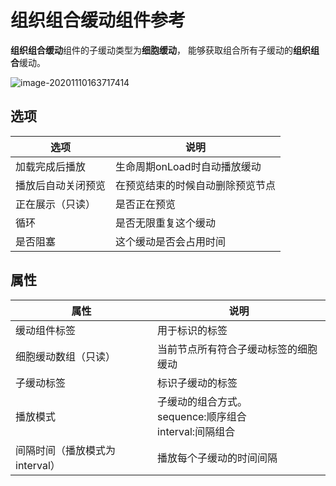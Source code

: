 # 组织组合缓动组件参考

**组织组合缓动**组件的子缓动类型为**细胞缓动**，
能够获取组合所有子缓动的**组织组合**缓动。

![image-20201110163717414](C:\Users\你失散的亲生父亲\Documents\tweenerGitBook\Sources\tissueComposite.png)

## 选项

| 选项               | 说明                             |
| ------------------ | -------------------------------- |
| 加载完成后播放     | 生命周期onLoad时自动播放缓动     |
| 播放后自动关闭预览 | 在预览结束的时候自动删除预览节点 |
| 正在展示（只读）   | 是否正在预览                     |
| 循环               | 是否无限重复这个缓动             |
| 是否阻塞           | 这个缓动是否会占用时间           |

## 属性

| 属性                           | 说明                                                         |
| ------------------------------ | ------------------------------------------------------------ |
| 缓动组件标签                   | 用于标识的标签                                               |
| 细胞缓动数组（只读）           | 当前节点所有符合子缓动标签的细胞缓动                         |
| 子缓动标签                     | 标识子缓动的标签                                             |
| 播放模式                       | 子缓动的组合方式。<br />sequence:顺序组合<br />interval:间隔组合 |
| 间隔时间（播放模式为interval） | 播放每个子缓动的时间间隔                                     |


